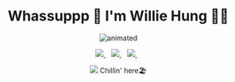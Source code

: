 <h1 align='center'>
  Whassuppp 👋 I'm Willie Hung 👩‍💻
</h1>

<p align="center">
  <img src="https://github.com/Willie-The-Lord/Willie-The-Lord/blob/main/intro.gif?raw=true" alt="animated" />
</p>

<p align='center'>
  <a href="https://www.linkedin.com/in/willie-hung/">
    <img src="https://img.shields.io/badge/linkedin-%230077B5.svg?&style=for-the-badge&logo=linkedin&logoColor=white" />
  </a>&nbsp;&nbsp;
  <a href="https://www.facebook.com/willie880201/">
    <img src="https://img.shields.io/badge/Facebook-1877F2?style=for-the-badge&logo=facebook&logoColor=white" />        
  </a>&nbsp;&nbsp;
  <a href="https://www.kaggle.com/sungjiehung">
    <img src="https://img.shields.io/badge/Kaggle-20BEFF?style=for-the-badge&logo=Kaggle&logoColor=white" />        
  </a>&nbsp;&nbsp; 
</p>


<!-- <p align='center'>
  📫 How to reach me: <a href='mailto:willie880201044@gmail.com'>willie880201044@gmail.com</a>
</p> -->

<p align='center'>
  <a href="#"><img src="https://hits.seeyoufarm.com/api/count/incr/badge.svg?url=https%3A%2F%2Fgithub.com%2FWillie-The-Lord&count_bg=%233D6BC8&title_bg=%23555555&icon=codeigniter.svg&icon_color=%23E7E7E7&title=Vistors&edge_flat=false"></a> Chillin' here🏖
</p>
